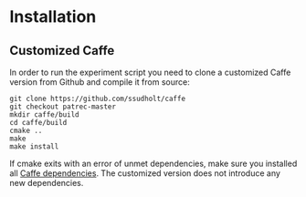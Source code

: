 # Installation
## Customized Caffe
In order to run the experiment script you need to clone a customized Caffe version from Github and compile it from source:
```
git clone https://github.com/ssudholt/caffe
git checkout patrec-master
mkdir caffe/build
cd caffe/build
cmake ..
make
make install
```
If cmake exits with an error of unmet dependencies, make sure you installed all [Caffe dependencies](http://caffe.berkeleyvision.org/installation.html#prerequisites). The customized version does not introduce any new dependencies.
